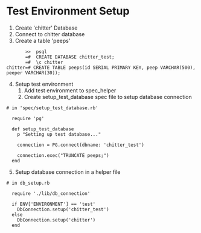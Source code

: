 # Test Environment Setup

1. Create 'chitter' Database
2. Connect to chitter database
3. Create a table 'peeps'

```
       >>  psql
       =#  CREATE DATABASE chitter_test;
       =#  \c chitter
chitter=# CREATE TABLE peeps(id SERIAL PRIMARY KEY, peep VARCHAR(500), peeper VARCHAR(30));

```

4. Setup test environment
   1. Add test environment to spec_helper
   2. Create setup_test_database spec file to setup database connection

```
# in 'spec/setup_test_database.rb'

  require 'pg'

  def setup_test_database
    p "Setting up test database..."

    connection = PG.connect(dbname: 'chitter_test')

    connection.exec("TRUNCATE peeps;")
  end

```

5. Setup database connection in a helper file

```
# in db_setup.rb

  require './lib/db_connection'

  if ENV['ENVIRONMENT'] == 'test'
    DbConnection.setup('chitter_test')
  else
    DbConnection.setup('chitter')
  end

```